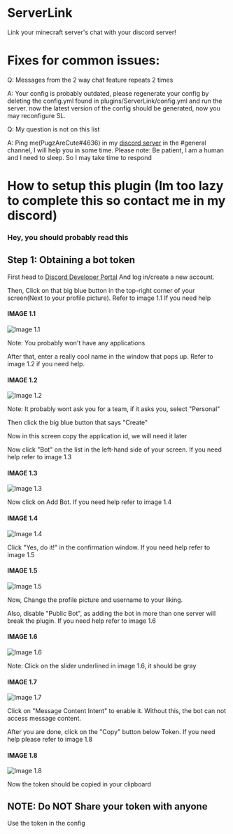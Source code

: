 # ServerLink
Link your minecraft server's chat with your discord server!

# Fixes for common issues:
Q: Messages from the 2 way chat feature repeats 2 times

A: Your config is probably outdated, please regenerate your config by deleting the config.yml found in plugins/ServerLink/config.yml and run the server. now the latest version of the config should be generated, now you may reconfigure SL.

Q: My question is not on this list

A: Ping me(PugzAreCute#4636) in my [discord server](https://discord.gg/geNRqMu5XW) in the #general channel, I will help you in some time. Please note: Be patient, I am a human and I need to sleep. So I may take time to respond

# How to setup this plugin (Im too lazy to complete this so contact me in my discord)

### Hey, you should probably read this

## Step 1: Obtaining a bot token
First head to [Discord Developer Portal](https://discord.com/developers/applications) And log in/create a new account.

Then, Click on that big blue button in the top-right corner of your screen(Next to your profile picture). Refer to image 1.1 If you need help

#### IMAGE 1.1

![Image 1.1](https://i.imgur.com/UhuKUR2.png)

Note: You probably won't have any applications

After that, enter a really cool name in the window that pops up. Refer to image 1.2 if you need help.

#### IMAGE 1.2

![Image 1.2](https://i.imgur.com/Soe8rYX.png)

Note: It probably wont ask you for a team, if it asks you, select "Personal"

Then click the big blue button that says "Create"

Now in this screen copy the application id, we will need it later

Now click "Bot" on the list in the left-hand side of your screen. If you need help refer to image 1.3

#### IMAGE 1.3

![Image 1.3](https://i.imgur.com/LgZNmuK.png)

Now click on Add Bot. If you need help refer to image 1.4

#### IMAGE 1.4

![Image 1.4](https://i.imgur.com/VriTZEb.png)

Click "Yes, do it!" in the confirmation window. If you need help refer to image 1.5

#### IMAGE 1.5

![Image 1.5](https://i.imgur.com/dLhYDQE.png)

Now, Change the profile picture and username to your liking.

Also, disable "Public Bot", as adding the bot in more than one server will break the plugin. If you need help refer to image 1.6

#### IMAGE 1.6

![Image 1.6](https://i.imgur.com/l83t0Tr.png)

Note: Click on the slider underlined in image 1.6, it should be gray

#### IMAGE 1.7

![Image 1.7](https://i.imgur.com/GwfSNi9.png)

Click on "Message Content Intent" to enable it. Without this, the bot can not access message content.

After you are done, click on the "Copy" button below Token. If you need help please refer to image 1.8

#### IMAGE 1.8

![Image 1.8](https://i.imgur.com/ne82qkV.png)

Now the token should be copied in your clipboard

## NOTE: Do NOT Share your token with anyone

Use the token in the config
